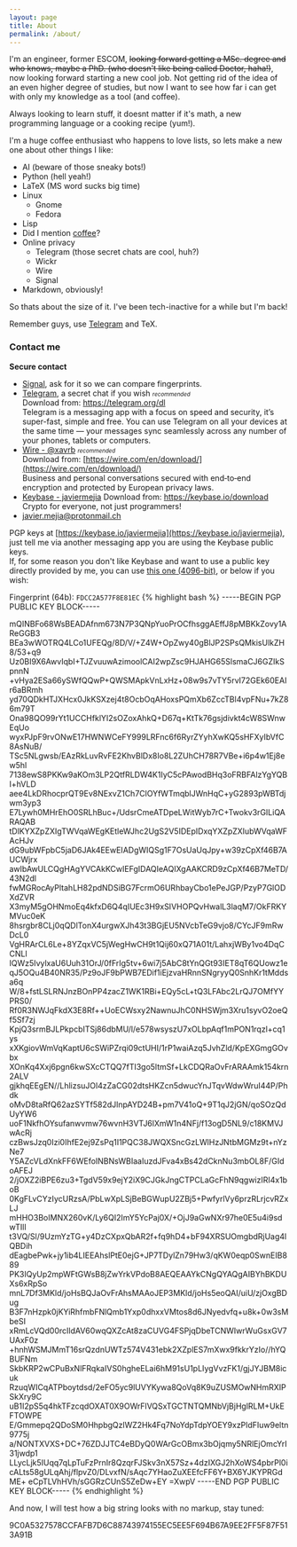 ```yaml
---
layout: page
title: About
permalink: /about/
---
```


I'm an engineer, former ESCOM, ~~looking forward getting a MSc. degree and who knows, maybe a PhD. (who doesn't like being called Doctor, haha!)~~, now looking forward starting a new cool job. Not getting rid of the idea of an even higher degree of studies, but now I want to see how far i can get with only my knowledge as a tool (and coffee).  

Always looking to learn stuff, it doesnt matter if it's math, a new programming language or a cooking recipe (yum!).  

I'm a huge coffee enthusiast who happens to love lists, so lets make a new one about other things I like:  

* AI (beware of those sneaky bots!)
* Python (hell yeah!)
* LaTeX (MS word sucks big time)
* Linux
  * Gnome
  * Fedora
* Lisp
* Did I mention [coffee](https://xavrb.github.io/misBebidas-starbucks/)?
* Online privacy
  * Telegram (those secret chats are cool, huh?)
  * Wickr
  * Wire
  * Signal
* Markdown, obviously!

So thats about the size of it. I've been tech-inactive for a while but I'm back!

Remember guys, use [Telegram](https://telegram.org/dl) and TeX.

### Contact me
**Secure contact**  

* [Signal](https://signal.org), ask for it so we can compare fingerprints.
* [Telegram](https://t.me/xavrb), a secret chat if you wish  <font size="1"><i>recommended</i></font>  
	Download from: https://telegram.org/dl  
	Telegram is a messaging app with a focus on speed and security, it’s super-fast, simple and free. You can use Telegram on all your devices at the same time — your messages sync seamlessly across any number of your phones, tablets or computers.  
* [Wire - @xavrb](https://app.wire.com)    <font size="1"><i>recommended</i></font>  
	Download from: [https://wire.com/en/download/](https://wire.com/en/download/)  
	Business and personal conversations secured with end‑to‑end encryption and protected by European privacy laws.  
* [Keybase - javiermejia](https://keybase.io/javiermejia) 
	Download from: https://keybase.io/download  
	Crypto for everyone, not just programmers!  
* [javier.mejia@protonmail.ch](mailto:javier.mejia@protonmail.ch)  

PGP keys at [https://keybase.io/javiermejia](https://keybase.io/javiermejia), just tell me via another messaging app you are using the Keybase public keys.  
If, for some reason you don't like Keybase and want to use a public key directly provided by me, you can use [this one (4096-bit)](./contact/pgp_keys.asc), or below if you wish:

Fingerprint (64b): `FDCC2A577F8E81EC`
{% highlight bash %}
-----BEGIN PGP PUBLIC KEY BLOCK-----

mQINBFo68WsBEADAfnm673N7P3QNpYuoPrOCfhsggAEffJ8pMBKkZovy1AReGGB3
BEa3wWOTRQ4LCo1UFEQg/8D/V/+Z4W+OpZwy40gBlJP2SPsQMkisUlkZH8/53+q9
Uz0BI9X6AwvIqbI+TJZvuuwAzimoolCAI2wpZsc9HJAHG65SlsmaCJ6GZIkSpnnN
+vHya2ESa66ySWfQQwP+QWSMApkVnLxHz+08w9s7vTY5rvI72GEk60EAIr6aBRmh
yd70QDkHTJXHcx0JkKSXzej4t8OcbOqAHoxsPQmXb6ZccTBl4vpFNu+7kZ86m79T
Ona98QO99rYt1UCCHfklYI2sOZoxAhkQ+D67q+KtTk76gsjdivkt4cW8SWnwEqUo
wyxPJpF9rvONwE17HWNWCeFY999LRFnc6f6RyrZYyhXwKQ5sHFXyIbVfC8AsNuB/
TSc5NLgwsb/EAzRkLuvRvFE2KhvBlDx8Io8L2ZUhCH78R7VBe+i6p4w1Ej8ew5hl
7138ewS8PKKw9aKOm3LP2QtfRLDW4K1IyC5cPAwodBHq3oFRBFAlzYgYQBI+hVLD
aee4LkDRhocprQT9Ev8NExvZ1Ch7ClOYfWTmqblJWnHqC+yG2893pWBTdjwm3yp3
E7Lywh0MHrEhO0SRLhBuc+/UdsrCmeATDpeLWitWyb7rC+Twokv3rGILiQARAQAB
tDlKYXZpZXIgTWVqaWEgKEtleWJhc2UgS2V5IDEpIDxqYXZpZXIubWVqaWFAcHJv
dG9ubWFpbC5jaD6JAk4EEwEIADgWIQSg1F7OsUaUqJpy+w39zCpXf46B7AUCWjrx
awIbAwULCQgHAgYVCAkKCwIEFgIDAQIeAQIXgAAKCRD9zCpXf46B7MeTD/43N2dl
fwMGRocAyPltahLH82pdNDSiBG7FcrmO6URhbayCbo1ePeJGP/PzyP7GlODXdZVR
X3myM5gOHNmoEq4kfxD6Q4qIUEc3H9xSIVHOPQvHwalL3laqM7/OkFRKYMVuc0eK
8hsrgbr8CLj0qQDlTonX4urgwXJh43t3BGjEU5NVcbTeG9vjo8/CYcJF9mRwDcL0
VgHRArCL6Le+8YZqxVC5jWegHwCH9t1Qij60xQ71A01t/LahxjWBy1vo4DqCCNLl
IQWz5IvylxaU6Uuh31OrJ/0fFrIg5tv+6wi7j5AbC8tYnQGt93IET8qT6QUowz1e
qJ5OQu4B40NR35/Pz9oJF9bPWB7EDif1iEjzvaHRnnSNgryyQ0SnhKr1tMddsa6q
W/8+fstLSLRNJnzBOnPP4zacZ1WK1RBi+EQy5cL+tQ3LFAbc2LrQJ7OMfYYPRS0/
Rf0R3NWJqFkdX3E8Rf++UoECWsxy2NawnuJhC0NHSWjm3Xru1syvO2oeQf5Sf7zj
KpjQ3srmBJLPkpcbITSj86dbMU/l/e578wsyszU7xOLbpAqf1mPON1rqzl+cq1ys
xXKgiovWmVqKaptU6cSWiPZrqi09ctUHI/1rP1waiAzq5JvhZld/KpEXGmgGOvbx
XOnKq4Xxj6pgn6kwSXcCTQQ7fTI3go5ltmSf+LkCDQRaOvFrARAAmk154krn2ALV
gjkhqEEgEN//LhlizsuJOl4zZaCG02dtsHKZcn5dwucYnJTqvWdwWruI44P/Phdk
oMvD8taRfQ62azSYTf582dJlnpAYD24B+pm7V41oQ+9T1qJ2jGN/qoSOzQdUyYW6
uoF1NkfhOYsufanwvmw76wvnH3VTJ6lXmW1n4NFj/f13ogD5NL9/c18KMVJwAcRj
czBwsJzq0Izi0IhfE2ej9ZsPq1I1PQC38JWQXSncGzLWlHzJNtbMGMz9t+nYzNe7
Y5AZcVLdXnkFF6WEfoINBNsWBIaaIuzdJFva4xBs42dCknNu3mbOL8F/GIdoAFEJ
2/jOXZ2iBPE6zu3+TgdV59x9ejY2iX9CJGkJngCTPCLaGcFhN9qgwizIRI4x1boB
0KgFLvCYzIycURzsA/PbLwXpLSjBeBGWupU2ZBj5+PwfyrlVy6przRLrjcvRZxLJ
mHHO3BoIMNX260vK/Ly6QI2ImY5YcPaj0X/+OjJ9aGwNXr97he0E5u4i9sdwTIll
t3VQ/Sl/9UzmYzTG+y4DzCXpxQbAR2f+fq9hD4+bF94XRSUOmgbdRjUag4lQBDih
dEagbePwk+jy1ib4LIEEAhslPtE0ejG+JP7TDylZn79Hw3/qKW0eqp0SwnEIB889
PK3IQyUp2mpWFtGWsB8jZwYrkVPdoB8AEQEAAYkCNgQYAQgAIBYhBKDUXs6xRpSo
mnL7Df3MKld/joHsBQJaOvFrAhsMAAoJEP3MKld/joHs5eoQAI/uiU/zjOxgBDug
B3F7nHzpk0jKYiRhfmbFNlQmb1Yxp0dhxxVMtos8d6JNyedvfq+u8k+0w3sMbeSI
xRmLcVQd00rcIldAV60wqQXZcAt8zaCUVG4FSPjqDbeTCNWIwrWuGsxGV7UAxF0z
+hnhWSMJMmT16srQzdnUWTz574V431ebk2XZplES7mXwx9fkkrYzIo//hYQBUFNm
SkbKRP2wCPuBxNlFRqkaIVS0hgheELai6hM91sU1pLIygVvzFK1/gjJYJBM8icuk
RzuqWICqATPboytdsd/2eFO5yc9lUVYKywa8QoVq8K9uZUSMOwNHmRXIPSkXry9C
uB1I2pS5q4hkTFzcqdOXAT0X9OWrFlVQSxTGCTNTQMNbVjBjHglRLM+UkEFTOWPE
E/Gmmepq2QDoSM0HhpbgQzlWZ2Hk4Fq7NoYdpTdpYOEY9xzPldFIuw9eltn9775j
a/NONTXVXS+DC+76ZDJJTC4eBDyQ0WArGcOBmx3bOjqmy5NRlEjOmcYrI31jwdp1
LLycLjk5IUqq7qLpTuFzPrnIr8QzqrFJSkv3nX57Sz+4dzIXGJ2hXoWS4pbrPl0i
cALts58gULqAhj/flpvZ0/DLvxfN/sAqc7YHaoZuXEEfcFF6Y+BX6YJKYPRGdME+
eCpTLVhHVh/sGGRzCUnS5ZeDw+EY
=XwpV
-----END PGP PUBLIC KEY BLOCK-----
{% endhighlight %}
  





And now, I will test how a big string looks with no markup, stay tuned:  

9C0A5327578CCFAFB7D6C88743974155EC5EE5F694B67A9EE2FF5F87F513A91B
